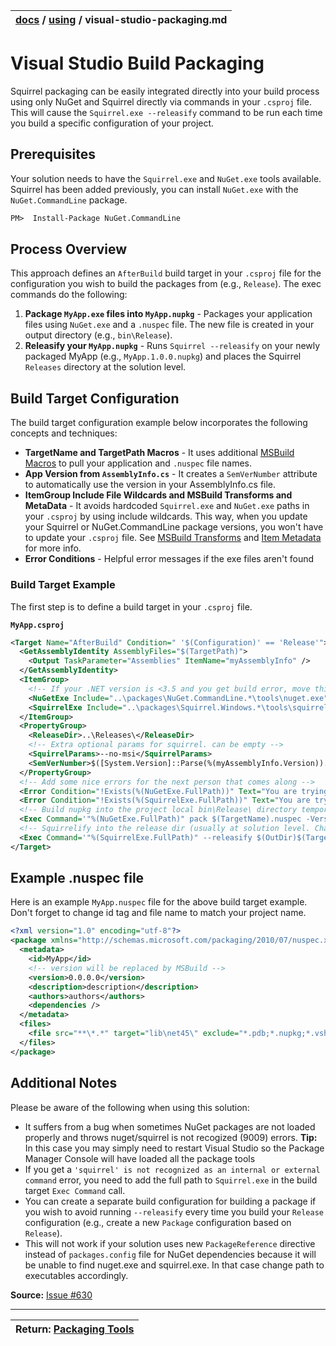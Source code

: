 | [docs](..)  / [using](.) / visual-studio-packaging.md
|:---|

# Visual Studio Build Packaging

Squirrel packaging can be easily integrated directly into your build process using only NuGet and Squirrel directly via commands in your `.csproj` file. This will cause the `Squirrel.exe --releasify` command to be run each time you build a specific configuration of your project.

## Prerequisites

Your solution needs to have the `Squirrel.exe` and `NuGet.exe` tools available. Squirrel has been added previously, you can install `NuGet.exe` with the `NuGet.CommandLine` package.  

```pm
PM>  Install-Package NuGet.CommandLine
```

## Process Overview

This approach defines an `AfterBuild` build target in your `.csproj` file for the configuration you wish to build the packages from (e.g., `Release`). The exec commands do the following:

1. **Package `MyApp.exe` files into `MyApp.nupkg`** - Packages your application files using `NuGet.exe` and a `.nuspec` file. The new file is created in your output directory (e.g., `bin\Release`).
2. **Releasify your `MyApp.nupkg`** - Runs `Squirrel --releasify` on your newly packaged MyApp (e.g., `MyApp.1.0.0.nupkg`) and places the Squirrel `Releases` directory at the solution level.

## Build Target Configuration

The build target configuration example below incorporates the following concepts and techniques:

* **TargetName and TargetPath Macros** - It uses additional [MSBuild Macros](https://msdn.microsoft.com/en-us/library/c02as0cs.aspx) to pull your application and `.nuspec` file names.
* **App Version from `AssemblyInfo.cs`** - It creates a `SemVerNumber` attribute to automatically use the version in your AssemblyInfo.cs file.
* **ItemGroup Include File Wildcards and MSBuild Transforms and MetaData** - It avoids hardcoded `Squirrel.exe` and `NuGet.exe` paths in your `.csproj` by using include wildcards. This way, when you update your Squirrel or NuGet.CommandLine package versions, you won't have to update your `.csproj` file. See [MSBuild Transforms](https://msdn.microsoft.com/en-us/library/ms171476.aspx) and [Item Metadata](https://docs.microsoft.com/en-us/visualstudio/msbuild/msbuild-well-known-item-metadata) for more info.
* **Error Conditions** - Helpful error messages if the exe files aren't found

### Build Target Example

The first step is to define a build target in your `.csproj` file.

**`MyApp.csproj`**

```xml
<Target Name="AfterBuild" Condition=" '$(Configuration)' == 'Release'">
  <GetAssemblyIdentity AssemblyFiles="$(TargetPath)">
    <Output TaskParameter="Assemblies" ItemName="myAssemblyInfo" />
  </GetAssemblyIdentity>
  <ItemGroup>
    <!-- If your .NET version is <3.5 and you get build error, move this ItemGroup outside of Target -->
    <NuGetExe Include="..\packages\NuGet.CommandLine.*\tools\nuget.exe" />
    <SquirrelExe Include="..\packages\Squirrel.Windows.*\tools\squirrel.exe" />
  </ItemGroup>
  <PropertyGroup>
    <ReleaseDir>..\Releases\</ReleaseDir>
    <!-- Extra optional params for squirrel. can be empty -->
    <SquirrelParams>--no-msi</SquirrelParams>
    <SemVerNumber>$([System.Version]::Parse(%(myAssemblyInfo.Version)).ToString(3))</SemVerNumber>
  </PropertyGroup>
  <!-- Add some nice errors for the next person that comes along -->
  <Error Condition="!Exists(%(NuGetExe.FullPath))" Text="You are trying to use the NuGet.CommandLine package, but it is not installed. Please install NuGet.CommandLine from the Package Manager." />
  <Error Condition="!Exists(%(SquirrelExe.FullPath))" Text="You are trying to use the Squirrel.Windows package, but it is not installed. Please install Squirrel.Windows from the Package Manager." />
  <!-- Build nupkg into the project local bin\Release\ directory temporarily -->
  <Exec Command='"%(NuGetExe.FullPath)" pack $(TargetName).nuspec -Version $(SemVerNumber) -OutputDirectory $(OutDir) -BasePath $(OutDir)' />
  <!-- Squirrelify into the release dir (usually at solution level. Change the property above for a different location -->
  <Exec Command='"%(SquirrelExe.FullPath)" --releasify $(OutDir)$(TargetName).$(SemVerNumber).nupkg --releaseDir=$(ReleaseDir) $(SquirrelParams)' />
</Target>
```

## Example .nuspec file

Here is an example `MyApp.nuspec` file for the above build target example. Don't forget to change id tag and file name to match your project name.

```xml
<?xml version="1.0" encoding="utf-8"?>
<package xmlns="http://schemas.microsoft.com/packaging/2010/07/nuspec.xsd">
  <metadata>
    <id>MyApp</id>
    <!-- version will be replaced by MSBuild -->
    <version>0.0.0.0</version>
    <description>description</description>
    <authors>authors</authors>
    <dependencies />
  </metadata>
  <files>
    <file src="**\*.*" target="lib\net45\" exclude="*.pdb;*.nupkg;*.vshost.*"/>
  </files>
</package>
```

## Additional Notes

Please be aware of the following when using this solution:

* It suffers from a bug when sometimes NuGet packages are not loaded properly and throws nuget/squirrel is not recogized (9009) errors. **Tip:** In this case you may simply need to restart Visual Studio so the Package Manager Console will have loaded all the package tools
* If you get a `'squirrel' is not recognized as an internal or external command` error, you need to add the full path to `Squirrel.exe` in the build target `Exec Command` call.  
* You can create a separate build configuration for building a package if you wish to avoid running `--releasify` every time you build your `Release` configuration (e.g., create a new `Package` configuration based on `Release`).
* This will not work if your solution uses new `PackageReference` directive instead of `packages.config` file for NuGet dependencies because it will be unable to find nuget.exe and squirrel.exe. In that case change path to executables accordingly.

**Source:** [Issue #630](https://github.com/Squirrel/Squirrel.Windows/issues/630)

---
| Return: [Packaging Tools](packaging-tools.md) |
|----|



